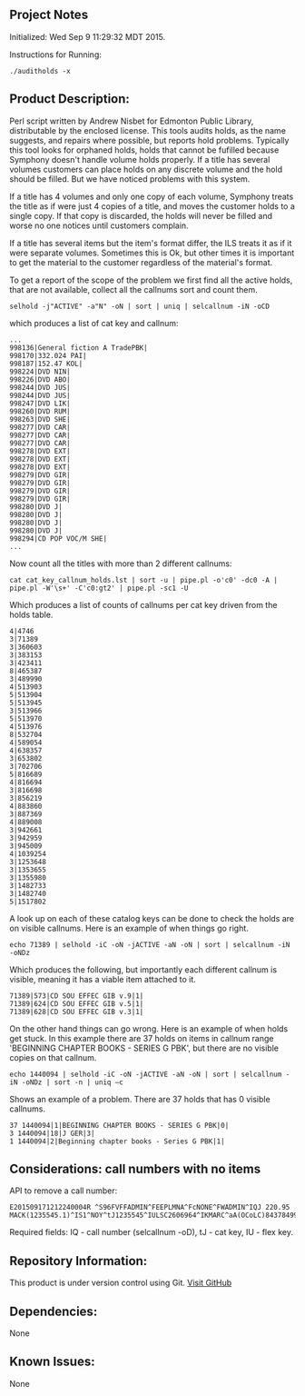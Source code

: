 
Project Notes
-------------
Initialized: Wed Sep 9 11:29:32 MDT 2015.

Instructions for Running:
```
./auditholds -x
```

Product Description:
--------------------
Perl script written by Andrew Nisbet for Edmonton Public Library, distributable by the enclosed license.
This tools audits holds, as the name suggests, and repairs where possible, but reports hold problems. Typically this tool looks for orphaned holds, holds that cannot be fufilled because Symphony doesn't handle volume holds properly. If a title has several volumes customers can place holds on any discrete volume and the hold should be filled. But we have noticed problems with this system. 

If a title has 4 volumes and only one copy of each volume, Symphony treats the title as if were just 4 copies of a title, and moves the customer holds to a single copy. If that copy is discarded, the holds will never be filled and worse no one notices until customers complain.

If a title has several items but the item's format differ, the ILS treats it as if it were separate volumes. Sometimes this is Ok, but other times it is important to get the material to the customer regardless of the material's format.

To get a report of the scope of the problem we first find all the active holds, that are not available, collect all the callnums sort and count them.

```
selhold -j"ACTIVE" -a"N" -oN | sort | uniq | selcallnum -iN -oCD
```
which produces a list of cat key and callnum:
```
...
998136|General fiction A TradePBK|
998170|332.024 PAI|
998187|152.47 KOL|
998224|DVD NIN|
998226|DVD ABO|
998244|DVD JUS|
998244|DVD JUS|
998247|DVD LIK|
998260|DVD RUM|
998263|DVD SHE|
998277|DVD CAR|
998277|DVD CAR|
998277|DVD CAR|
998278|DVD EXT|
998278|DVD EXT|
998278|DVD EXT|
998279|DVD GIR|
998279|DVD GIR|
998279|DVD GIR|
998279|DVD GIR|
998280|DVD J|
998280|DVD J|
998280|DVD J|
998280|DVD J|
998294|CD POP VOC/M SHE|
...
```
Now count all the titles with more than 2 different callnums:
```
cat cat_key_callnum_holds.lst | sort -u | pipe.pl -o'c0' -dc0 -A | pipe.pl -W'\s+' -C'c0:gt2' | pipe.pl -sc1 -U
```
Which produces a list of counts of callnums per cat key driven from the holds table.
```
4|4746
3|71389
3|360603
3|383153
3|423411
8|465387
3|489990
4|513903
5|513904
5|513945
3|513966
5|513970
4|513976
8|532704
4|589054
4|638357
3|653802
3|702706
5|816689
4|816694
3|816698
3|856219
4|883860
3|887369
4|889008
3|942661
3|942959
3|945009
4|1039254
3|1253648
3|1353655
3|1355980
3|1482733
3|1482740
5|1517802
```
A look up on each of these catalog keys can be done to check the holds are on visible callnums.
Here is an example of when things go right.
```
echo 71389 | selhold -iC -oN -jACTIVE -aN -oN | sort | selcallnum -iN -oNDz
```
Which produces the following, but importantly each different callnum is visible, meaning it has a viable item attached to it.
```
71389|573|CD SOU EFFEC GIB v.9|1|
71389|624|CD SOU EFFEC GIB v.5|1|
71389|628|CD SOU EFFEC GIB v.3|1|
```
On the other hand things can go wrong. Here is an example of when holds get stuck. In this example there are 37 holds on items in callnum range 'BEGINNING CHAPTER BOOKS - SERIES G PBK', but there are no visible copies on that callnum.
```
echo 1440094 | selhold -iC -oN -jACTIVE -aN -oN | sort | selcallnum -iN -oNDz | sort -n | uniq –c
```
Shows an example of a problem. There are 37 holds that has 0 visible callnums.
```
37 1440094|1|BEGINNING CHAPTER BOOKS - SERIES G PBK|0| 
3 1440094|18|J GER|3|
1 1440094|2|Beginning chapter books - Series G PBK|1|
```

Considerations: call numbers with no items
------------------------------------------
API to remove a call number:
```
E201509171212240004R ^S96FVFFADMIN^FEEPLMNA^FcNONE^FWADMIN^IQJ 220.95 MACK(1235545.1)^IS1^NOY^tJ1235545^IULSC2606964^IKMARC^aA(OCoLC)843784993^IF2014^Fv3000000^^O
```
Required fields: IQ - call number (selcallnum -oD), tJ - cat key, IU - flex key.

Repository Information:
-----------------------
This product is under version control using Git.
[Visit GitHub](https://github.com/Edmonton-Public-Library)

Dependencies:
-------------
None

Known Issues:
-------------
None
